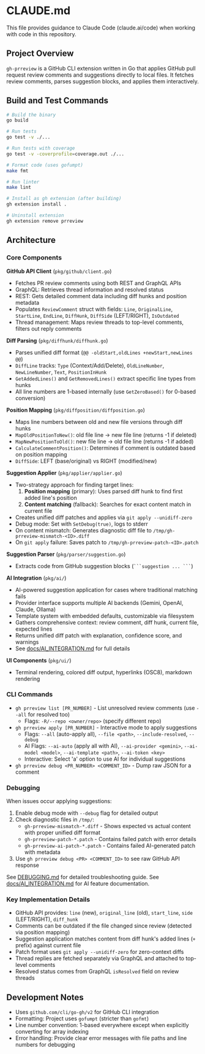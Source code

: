 # CLAUDE.md

This file provides guidance to Claude Code (claude.ai/code) when working with code in this repository.

## Project Overview

`gh-prreview` is a GitHub CLI extension written in Go that applies GitHub pull request review comments and suggestions directly to local files. It fetches review comments, parses suggestion blocks, and applies them interactively.

## Build and Test Commands

```bash
# Build the binary
go build

# Run tests
go test -v ./...

# Run tests with coverage
go test -v -coverprofile=coverage.out ./...

# Format code (uses gofumpt)
make fmt

# Run linter
make lint

# Install as gh extension (after building)
gh extension install .

# Uninstall extension
gh extension remove prreview
```

## Architecture

### Core Components

**GitHub API Client** (`pkg/github/client.go`)
- Fetches PR review comments using both REST and GraphQL APIs
- GraphQL: Retrieves thread information and resolved status
- REST: Gets detailed comment data including diff hunks and position metadata
- Populates `ReviewComment` struct with fields: `Line`, `OriginalLine`, `StartLine`, `EndLine`, `DiffHunk`, `DiffSide` (LEFT/RIGHT), `IsOutdated`
- Thread management: Maps review threads to top-level comments, filters out reply comments

**Diff Parsing** (`pkg/diffhunk/diffhunk.go`)
- Parses unified diff format (`@@ -oldStart,oldLines +newStart,newLines @@`)
- `DiffLine` tracks: `Type` (Context/Add/Delete), `OldLineNumber`, `NewLineNumber`, `Text`, `PositionInHunk`
- `GetAddedLines()` and `GetRemovedLines()` extract specific line types from hunks
- All line numbers are 1-based internally (use `GetZeroBased()` for 0-based conversion)

**Position Mapping** (`pkg/diffposition/diffposition.go`)
- Maps line numbers between old and new file versions through diff hunks
- `MapOldPositionToNew()`: old file line → new file line (returns -1 if deleted)
- `MapNewPositionToOld()`: new file line → old file line (returns -1 if added)
- `CalculateCommentPosition()`: Determines if comment is outdated based on position mapping
- `DiffSide`: LEFT (base/original) vs RIGHT (modified/new)

**Suggestion Applier** (`pkg/applier/applier.go`)
- Two-strategy approach for finding target lines:
  1. **Position mapping** (primary): Uses parsed diff hunk to find first added line's position
  2. **Content matching** (fallback): Searches for exact content match in current file
- Creates unified diff patches and applies via `git apply --unidiff-zero`
- Debug mode: Set with `SetDebug(true)`, logs to stderr
- On content mismatch: Generates diagnostic diff file to `/tmp/gh-prreview-mismatch-<ID>.diff`
- On `git apply` failure: Saves patch to `/tmp/gh-prreview-patch-<ID>.patch`

**Suggestion Parser** (`pkg/parser/suggestion.go`)
- Extracts code from GitHub suggestion blocks (` ```suggestion ... ``` `)

**AI Integration** (`pkg/ai/`)
- AI-powered suggestion application for cases where traditional matching fails
- Provider interface supports multiple AI backends (Gemini, OpenAI, Claude, Ollama)
- Template system with embedded defaults, customizable via filesystem
- Gathers comprehensive context: review comment, diff hunk, current file, expected lines
- Returns unified diff patch with explanation, confidence score, and warnings
- See [docs/AI_INTEGRATION.md](docs/AI_INTEGRATION.md) for full details

**UI Components** (`pkg/ui/`)
- Terminal rendering, colored diff output, hyperlinks (OSC8), markdown rendering

### CLI Commands

- `gh prreview list [PR_NUMBER]` - List unresolved review comments (use `--all` for resolved too)
  - Flags: `-R/--repo <owner/repo>` (specify different repo)
- `gh prreview apply [PR_NUMBER]` - Interactive mode to apply suggestions
  - Flags: `--all` (auto-apply all), `--file <path>`, `--include-resolved`, `--debug`
  - AI Flags: `--ai-auto` (apply all with AI), `--ai-provider <gemini>`, `--ai-model <model>`, `--ai-template <path>`, `--ai-token <key>`
  - Interactive: Select 'a' option to use AI for individual suggestions
- `gh prreview debug <PR_NUMBER> <COMMENT_ID>` - Dump raw JSON for a comment

### Debugging

When issues occur applying suggestions:

1. Enable debug mode with `--debug` flag for detailed output
2. Check diagnostic files in `/tmp/`:
   - `gh-prreview-mismatch-*.diff` - Shows expected vs actual content with proper unified diff format
   - `gh-prreview-patch-*.patch` - Contains failed patch with error details
   - `gh-prreview-ai-patch-*.patch` - Contains failed AI-generated patch with metadata
3. Use `gh prreview debug <PR> <COMMENT_ID>` to see raw GitHub API response

See [DEBUGGING.md](DEBUGGING.md) for detailed troubleshooting guide.
See [docs/AI_INTEGRATION.md](docs/AI_INTEGRATION.md) for AI feature documentation.

### Key Implementation Details

- GitHub API provides: `line` (new), `original_line` (old), `start_line`, `side` (LEFT/RIGHT), `diff_hunk`
- Comments can be outdated if the file changed since review (detected via position mapping)
- Suggestion application matches content from diff hunk's added lines (`+` prefix) against current file
- Patch format uses `git apply --unidiff-zero` for zero-context diffs
- Thread replies are fetched separately via GraphQL and attached to top-level comments
- Resolved status comes from GraphQL `isResolved` field on review threads

## Development Notes

- Uses `github.com/cli/go-gh/v2` for GitHub CLI integration
- Formatting: Project uses `gofumpt` (stricter than `gofmt`)
- Line number convention: 1-based everywhere except when explicitly converting for array indexing
- Error handling: Provide clear error messages with file paths and line numbers for debugging
